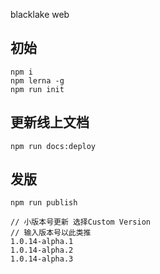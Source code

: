 blacklake web

## 初始

```
npm i
npm lerna -g
npm run init

```

## 更新线上文档

```
npm run docs:deploy

```

## 发版

```
npm run publish

// 小版本号更新 选择Custom Version
// 输入版本号以此类推
1.0.14-alpha.1
1.0.14-alpha.2
1.0.14-alpha.3

```
